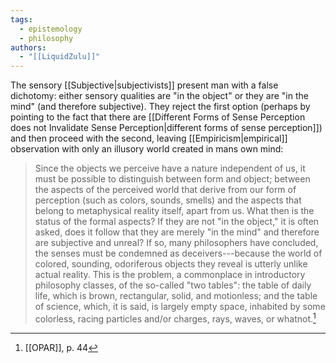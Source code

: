 ```yaml
---
tags:
  - epistemology
  - philosophy
authors:
  - "[[LiquidZulu]]"
---
```

The sensory [[Subjective|subjectivists]] present man with a false dichotomy: either sensory qualities are "in the object" or they are "in the mind" (and therefore subjective). They reject the first option (perhaps by pointing to the fact that there are  [[Different Forms of Sense Perception does not Invalidate Sense Perception|different forms of sense perception]]) and then proceed with the second, leaving [[Empiricism|empirical]] observation with only an illusory world created in mans own mind:

>Since the objects we perceive have a nature independent of us, it must be possible to distinguish between form and object; between the aspects of the perceived world that derive from our form of perception (such as colors, sounds, smells) and the aspects that belong to metaphysical reality itself, apart from us. What then is the status of the formal aspects? If they are not "in the object," it is often asked, does it follow that they are merely "in the mind" and therefore are subjective and unreal? If so, many philosophers have concluded, the senses must be condemned as deceivers---because the world of colored, sounding, odoriferous objects they reveal is utterly unlike actual reality. This is the problem, a commonplace in introductory philosophy classes, of the so-called "two tables": the table of daily life, which is brown, rectangular, solid, and motionless; and the table of science, which, it is said, is largely empty space, inhabited by some colorless, racing particles and/or charges, rays, waves, or whatnot.[^1]

[^1]: [[OPAR]], p. 44